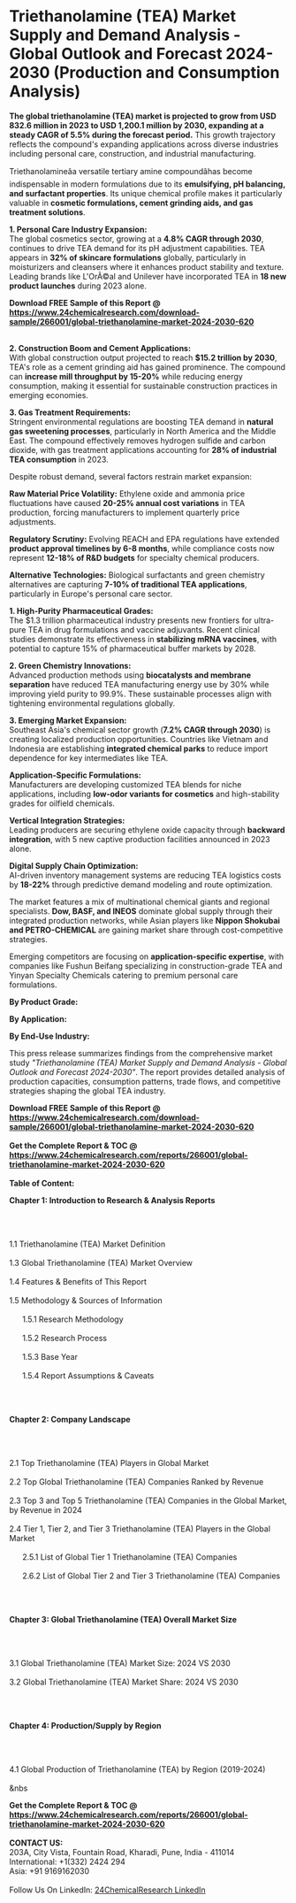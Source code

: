 <h1>Triethanolamine (TEA) Market Supply and Demand Analysis - Global Outlook and Forecast 2024-2030 (Production and Consumption Analysis)</h1><p><strong>The global triethanolamine (TEA) market is projected to grow from USD 832.6 million in 2023 to USD 1,200.1 million by 2030, expanding at a steady CAGR of 5.5% during the forecast period.</strong> This growth trajectory reflects the compound's expanding applications across diverse industries including personal care, construction, and industrial manufacturing.</p><p>Triethanolamineâa versatile tertiary amine compoundâhas become indispensable in modern formulations due to its <strong>emulsifying, pH balancing, and surfactant properties</strong>. Its unique chemical profile makes it particularly valuable in <strong>cosmetic formulations, cement grinding aids, and gas treatment solutions</strong>.</p><p><strong>1. Personal Care Industry Expansion:</strong><br>
The global cosmetics sector, growing at a <strong>4.8% CAGR through 2030</strong>, continues to drive TEA demand for its pH adjustment capabilities. TEA appears in <strong>32% of skincare formulations</strong> globally, particularly in moisturizers and cleansers where it enhances product stability and texture. Leading brands like L'OrÃ©al and Unilever have incorporated TEA in <strong>18 new product launches</strong> during 2023 alone.</p><div><b>Download FREE Sample of this Report @ 
            <a href="https://www.24chemicalresearch.com/download-sample/266001/global-triethanolamine-market-2024-2030-620">
            https://www.24chemicalresearch.com/download-sample/266001/global-triethanolamine-market-2024-2030-620</a></b></div><br><p><strong>2. Construction Boom and Cement Applications:</strong><br>
With global construction output projected to reach <strong>$15.2 trillion by 2030</strong>, TEA's role as a cement grinding aid has gained prominence. The compound can <strong>increase mill throughput by 15-20%</strong> while reducing energy consumption, making it essential for sustainable construction practices in emerging economies.</p><p><strong>3. Gas Treatment Requirements:</strong><br>
Stringent environmental regulations are boosting TEA demand in <strong>natural gas sweetening processes</strong>, particularly in North America and the Middle East. The compound effectively removes hydrogen sulfide and carbon dioxide, with gas treatment applications accounting for <strong>28% of industrial TEA consumption</strong> in 2023.</p><p>Despite robust demand, several factors restrain market expansion:</p><p><strong>Raw Material Price Volatility:</strong> Ethylene oxide and ammonia price fluctuations have caused <strong>20-25% annual cost variations</strong> in TEA production, forcing manufacturers to implement quarterly price adjustments.</p><p><strong>Regulatory Scrutiny:</strong> Evolving REACH and EPA regulations have extended <strong>product approval timelines by 6-8 months</strong>, while compliance costs now represent <strong>12-18% of R&amp;D budgets</strong> for specialty chemical producers.</p><p><strong>Alternative Technologies:</strong> Biological surfactants and green chemistry alternatives are capturing <strong>7-10% of traditional TEA applications</strong>, particularly in Europe's personal care sector.</p><p><strong>1. High-Purity Pharmaceutical Grades:</strong><br>
The $1.3 trillion pharmaceutical industry presents new frontiers for ultra-pure TEA in drug formulations and vaccine adjuvants. Recent clinical studies demonstrate its effectiveness in <strong>stabilizing mRNA vaccines</strong>, with potential to capture 15% of pharmaceutical buffer markets by 2028.</p><p><strong>2. Green Chemistry Innovations:</strong><br>
Advanced production methods using <strong>biocatalysts and membrane separation</strong> have reduced TEA manufacturing energy use by 30% while improving yield purity to 99.9%. These sustainable processes align with tightening environmental regulations globally.</p><p><strong>3. Emerging Market Expansion:</strong><br>
Southeast Asia's chemical sector growth (<strong>7.2% CAGR through 2030</strong>) is creating localized production opportunities. Countries like Vietnam and Indonesia are establishing <strong>integrated chemical parks</strong> to reduce import dependence for key intermediates like TEA.</p><p><strong>Application-Specific Formulations:</strong><br>
	Manufacturers are developing customized TEA blends for niche applications, including <strong>low-odor variants for cosmetics</strong> and high-stability grades for oilfield chemicals.</p><p><strong>Vertical Integration Strategies:</strong><br>
	Leading producers are securing ethylene oxide capacity through <strong>backward integration</strong>, with 5 new captive production facilities announced in 2023 alone.</p><p><strong>Digital Supply Chain Optimization:</strong><br>
	AI-driven inventory management systems are reducing TEA logistics costs by <strong>18-22%</strong> through predictive demand modeling and route optimization.</p><p>The market features a mix of multinational chemical giants and regional specialists. <strong>Dow, BASF, and INEOS</strong> dominate global supply through their integrated production networks, while Asian players like <strong>Nippon Shokubai and PETRO-CHEMICAL</strong> are gaining market share through cost-competitive strategies.</p><p>Emerging competitors are focusing on <strong>application-specific expertise</strong>, with companies like Fushun Beifang specializing in construction-grade TEA and Yinyan Specialty Chemicals catering to premium personal care formulations.</p><p><strong>By Product Grade:</strong></p><p><strong>By Application:</strong></p><p><strong>By End-Use Industry:</strong></p><p>This press release summarizes findings from the comprehensive market study <em>"Triethanolamine (TEA) Market Supply and Demand Analysis - Global Outlook and Forecast 2024-2030"</em>. The report provides detailed analysis of production capacities, consumption patterns, trade flows, and competitive strategies shaping the global TEA industry.</p><div><b>Download FREE Sample of this Report @ 
            <a href="https://www.24chemicalresearch.com/download-sample/266001/global-triethanolamine-market-2024-2030-620">
            https://www.24chemicalresearch.com/download-sample/266001/global-triethanolamine-market-2024-2030-620</a></b></div><br><div><b>Get the Complete Report & TOC @ 
            <a href="https://www.24chemicalresearch.com/reports/266001/global-triethanolamine-market-2024-2030-620">
            https://www.24chemicalresearch.com/reports/266001/global-triethanolamine-market-2024-2030-620</a></b></div><br>
            <b>Table of Content:</b><p><p><strong>Chapter 1: Introduction to Research &amp; Analysis Reports</strong></p><br />
<br />
<p>1.1 Triethanolamine (TEA)  Market Definition<br /><br />
1.3 Global Triethanolamine (TEA)  Market Overview<br /><br />
1.4 Features &amp; Benefits of This Report<br /><br />
1.5 Methodology &amp; Sources of Information<br /><br />
&nbsp;&nbsp;&nbsp;&nbsp;&nbsp; 1.5.1 Research Methodology<br /><br />
&nbsp;&nbsp;&nbsp;&nbsp;&nbsp; 1.5.2 Research Process<br /><br />
&nbsp;&nbsp;&nbsp;&nbsp;&nbsp; 1.5.3 Base Year<br /><br />
&nbsp;&nbsp;&nbsp;&nbsp;&nbsp; 1.5.4 Report Assumptions &amp; Caveats</p><br />
<br />
<p><strong>Chapter 2: Company Landscape</strong></p><br />
<br />
<p>2.1 Top Triethanolamine (TEA)  Players in Global Market<br /><br />
2.2 Top Global Triethanolamine (TEA)  Companies Ranked by Revenue<br /><br />
2.3 Top 3 and Top 5 Triethanolamine (TEA)  Companies in the Global Market, by Revenue in 2024<br /><br />
2.4 Tier 1, Tier 2, and Tier 3 Triethanolamine (TEA)  Players in the Global Market<br /><br />
&nbsp;&nbsp;&nbsp;&nbsp;&nbsp; 2.5.1 List of Global Tier 1 Triethanolamine (TEA)  Companies<br /><br />
&nbsp;&nbsp;&nbsp;&nbsp;&nbsp; 2.6.2 List of Global Tier 2 and Tier 3 Triethanolamine (TEA)  Companies</p><br />
<br />
<p><strong>Chapter 3: Global Triethanolamine (TEA)  Overall Market Size</strong></p><br />
<br />
<p>3.1 Global Triethanolamine (TEA)  Market Size: 2024 VS 2030<br /><br />
3.2 Global Triethanolamine (TEA)  Market Share: 2024 VS 2030</p><br />
<br />
<p><strong>Chapter 4: Production/Supply by Region</strong></p><br />
<br />
<p>4.1 Global Production of Triethanolamine (TEA)  by Region (2019-2024)<br /><br />
&nbs</p><div><b>Get the Complete Report & TOC @ 
            <a href="https://www.24chemicalresearch.com/reports/266001/global-triethanolamine-market-2024-2030-620">
            https://www.24chemicalresearch.com/reports/266001/global-triethanolamine-market-2024-2030-620</a></b></div><br><b>CONTACT US:</b><br>
            203A, City Vista, Fountain Road, Kharadi, Pune, India - 411014<br>
            International: +1(332) 2424 294<br>
            Asia: +91 9169162030 <br><br>
            Follow Us On LinkedIn: <a href="https://www.linkedin.com/company/24chemicalresearch/">24ChemicalResearch LinkedIn</a>